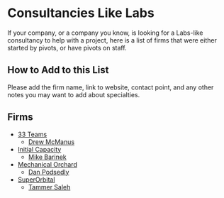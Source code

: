 # Consultancies Like Labs

If your company, or a company you know, is looking for a Labs-like consultancy to help with a project, here is a list of firms that were either started by pivots, or have pivots on staff.

## How to Add to this List

Please add the firm name, link to website, contact point, and any other notes you may want to add about specialties.

## Firms

- [33 Teams](https://www.33teams.com/)
    - [Drew McManus](https://www.33teams.com/contact) 
- [Initial Capacity](https://www.initialcapacity.io/)
    - [Mike Barinek](https://www.linkedin.com/in/barinek/)
- [Mechanical Orchard](https://www.mechanical-orchard.com/)
    - [Dan Podsedly](https://www.linkedin.com/in/dan-podsedly-9945996/)
- [SuperOrbital](https://superorbital.io)
    - [Tammer Saleh](https://www.linkedin.com/in/tammersaleh/)
